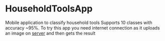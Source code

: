 # HouseholdToolsApp
Mobile application to classify household tools
Supports 10 classes with accuracy ~95%.
To try this app you need internet connection as it uploads an image on [server](https://householdtoolsclassifier.onrender.com/) and then gets the result
